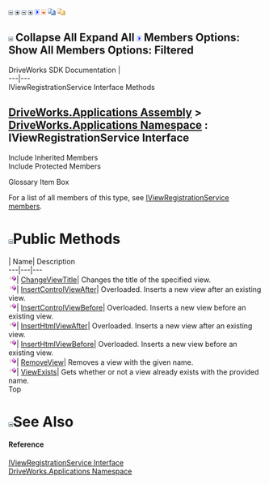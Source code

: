 ![](dotnetimages/collapse.gif) ![](dotnetimages/expand.gif) ![](dotnetimages/collapse.gif) ![](dotnetimages/expand.gif) ![](dotnetimages/drpdown.gif) ![](dotnetimages/drpdown_orange.gif) ![](dotnetimages/copycode.gif) ![](dotnetimages/copycodeHighlight.gif)

![](dotnetimages/collapse.gif) Collapse All Expand All ![](dotnetimages/drpdown.gif) Members Options: Show All  Members Options: Filtered   
---  
DriveWorks SDK Documentation  |   
---|---  
IViewRegistrationService Interface Methods   
  
[DriveWorks.Applications Assembly](topic13.md) > [DriveWorks.Applications Namespace](topic16.md) : IViewRegistrationService Interface  
---  
  
Include Inherited Members    
Include Protected Members    


Glossary Item Box

For a list of all members of this type, see [IViewRegistrationService members](topic579.md).

# ![](dotnetimages/collapse.gif)Public Methods

| Name| Description  
---|---|---  
![ Method](dotnetimages/Method.gif)| [ChangeViewTitle](topic583.md)| Changes the title of the specified view.   
![ Method](dotnetimages/Method.gif)| [InsertControlViewAfter](topic584.md)| Overloaded. Inserts a new view after an existing view.   
![ Method](dotnetimages/Method.gif)| [InsertControlViewBefore](topic587.md)| Overloaded. Inserts a new view before an existing view.   
![ Method](dotnetimages/Method.gif)| [InsertHtmlViewAfter](topic590.md)| Overloaded. Inserts a new view after an existing view.   
![ Method](dotnetimages/Method.gif)| [InsertHtmlViewBefore](topic593.md)| Overloaded. Inserts a new view before an existing view.   
![ Method](dotnetimages/Method.gif)| [RemoveView](topic596.md)| Removes a view with the given name.   
![ Method](dotnetimages/Method.gif)| [ViewExists](topic597.md)| Gets whether or not a view already exists with the provided name.   
Top

# ![](dotnetimages/collapse.gif)See Also

#### Reference

[IViewRegistrationService Interface](topic578.md)   
[DriveWorks.Applications Namespace](topic16.md)


